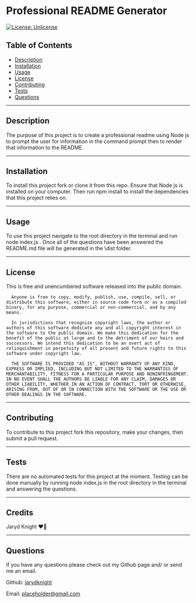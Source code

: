 
  # Professional README Generator

  [![License: Unlicense](https://img.shields.io/badge/license-Unlicense-blue.svg)](http://unlicense.org/)

  ## Table of Contents

  * [Description](#description)
  * [Installation](#installation)
  * [Usage](#usage)
  * [License](#license)
  * [Contributing](#contributing)
  * [Tests](#tests)
  * [Questions](#questions)

  ---

  ## Description

  The purpose of this project is to create a professional readme using Node js to prompt the user for information in the command prompt then to render that information to the README.

  ---

  ## Installation

  To install this project fork or clone it from this repo. Ensure that Node js is installed on your computer. Then run npm install to install the dependencies that this project relies on.

  ---

  ## Usage

  To use this project navigate to the root directory in the terminal and run node index.js . Once all of the questions have been answered the README.md file will be generated in the \dist folder.

  ---

  ## License

  This is free and unencumbered software released into the public domain.
  
      Anyone is free to copy, modify, publish, use, compile, sell, or distribute this software, either in source code form or as a compiled binary, for any purpose, commercial or non-commercial, and by any means.
      
      In jurisdictions that recognize copyright laws, the author or authors of this software dedicate any and all copyright interest in the software to the public domain. We make this dedication for the benefit of the public at large and to the detriment of our heirs and successors. We intend this dedication to be an overt act of relinquishment in perpetuity of all present and future rights to this software under copyright law.
      
      THE SOFTWARE IS PROVIDED "AS IS", WITHOUT WARRANTY OF ANY KIND, EXPRESS OR IMPLIED, INCLUDING BUT NOT LIMITED TO THE WARRANTIES OF MERCHANTABILITY, FITNESS FOR A PARTICULAR PURPOSE AND NONINFRINGEMENT. IN NO EVENT SHALL THE AUTHORS BE LIABLE FOR ANY CLAIM, DAMAGES OR OTHER LIABILITY, WHETHER IN AN ACTION OF CONTRACT, TORT OR OTHERWISE, ARISING FROM, OUT OF OR IN CONNECTION WITH THE SOFTWARE OR THE USE OR OTHER DEALINGS IN THE SOFTWARE.

  ---

  ## Contributing

  To contribute to this project fork this repository, make your changes, then submit a pull request.

  ---

  ## Tests

  There are no automated tests for this project at the moment. Testing can be done manually by running node index.js in the root directory in the terminal and answering the questions.

  ---

  ## Credits

  Jaryd Knight :heart_on_fire:

  ---

  ## Questions

  If you have any questions please check out my Github page and/ or send me an email.

  Github: [jarydknight](https://github.com/jarydknight)
  
  Email: placeholder@gmail.com
  